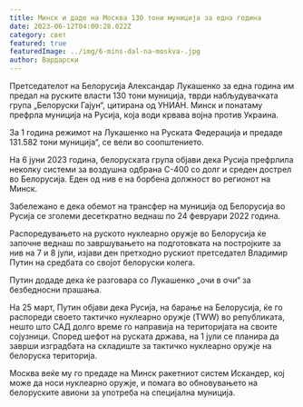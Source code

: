 ```yaml
---
title: Минск и даде на Москва 130 тони муниција за една година
date: 2023-06-12T04:00:28.022Z
category: свет
featured: true
featuredImage: ../img/6-mins-dal-na-moskva-.jpg
author: Вардарски
---
```

Претседателот на Белорусија Александар Лукашенко за една година им предал на руските власти 130 тони муниција, тврди набљудувачката група „Белоруски Гајун“, цитирана од УНИАН. Минск и понатаму префрла муниција на Русија, која води крвава војна против Украина.

За 1 година режимот на Лукашенко на Руската Федерација и предаде 131.582 тони муниција“, се вели во соопштението.

На 6 јуни 2023 година, белоруската група објави дека Русија префрлила неколку системи за воздушна одбрана С-400 со долг и среден дострел во Белорусија. Еден од нив е на борбена должност во регионот на Минск.

Забележано е дека обемот на трансфер на муниција од Белорусија во Русија се зголеми десеткратно веднаш по 24 февруари 2022 година.

Распоредувањето на руското нуклеарно оружје во Белорусија ќе започне веднаш по завршувањето на подготовката на постројките за нив на 7 и 8 јули, изјави ден претходно рускиот претседател Владимир Путин на средбата со својот белоруски колега.

Путин додаде дека ќе разговара со Лукашенко „очи в очи“ за безбедносни прашања.

На 25 март, Путин објави дека Русија, на барање на Белорусија, ќе го распореди своето тактичко нуклеарно оружје (TWW) во републиката, нешто што САД долго време го направија на територијата на своите сојузници. Според шефот на руската држава, на 1 јули се планира да заврши изградбата на складиште за тактичко нуклеарно оружје на белоруска територија.

Москва веќе му го предаде на Минск ракетниот систем Искандер, кој може да носи нуклеарно оружје, и помага во обновувањето на белоруските авиони за употреба на специјална муниција.